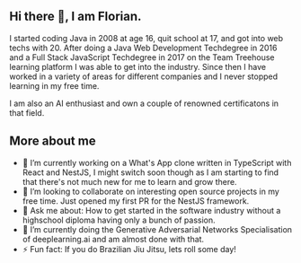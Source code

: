 ## Hi there 👋, I am Florian. 
I started coding Java in 2008 at age 16, quit school at 17, and got into web techs with 20. After doing a Java Web Development Techdegree in 2016 and a Full Stack JavaScript Techdegree in 2017 on the Team Treehouse learning platform I was able to get into the industry. Since then I have worked in a variety of areas for different companies and I never stopped learning in my free time.

I am also an AI enthusiast and own a couple of renowned certificatons in that field.

## More about me

- 🔭 I’m currently working on a What's App clone written in TypeScript with React and NestJS, I might switch soon though as I am starting to find that there's not much new for me to learn and grow there.
- 👯 I’m looking to collaborate on interesting open source projects in my free time. Just opened my first PR for the NestJS framework.
- 💬 Ask me about: How to get started in the software industry without a highschool diploma having only a bunch of passion.
- 🌱 I’m currently doing the Generative Adversarial Networks Specialisation of deeplearning.ai and am almost done with that.
- ⚡ Fun fact: If you do Brazilian Jiu Jitsu, lets roll some day!

<!--
**floriantoenjes/floriantoenjes** is a ✨ _special_ ✨ repository because its `README.md` (this file) appears on your GitHub profile.

Here are some ideas to get you started:

- 🔭 I’m currently working on ...
- 🌱 I’m currently learning ...
- 👯 I’m looking to collaborate on ...
- 🤔 I’m looking for help with ...
- 💬 Ask me about ...
- 📫 How to reach me: ...
- 😄 Pronouns: ...
- ⚡ Fun fact: ...
-->
